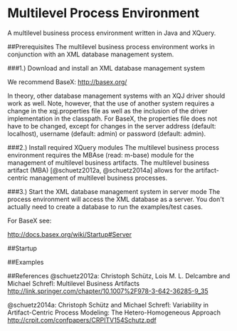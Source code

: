 # Multilevel Process Environment
A multilevel business process environment written in Java and XQuery.

##Prerequisites
The multilevel business process environment works in conjunction with an XML database management system.

###1.) Download and install an XML database management system

We recommend BaseX: http://basex.org/

In theory, other database management systems with an XQJ driver should work as well. 
Note, however, that the use of another system requires a change in the xqj.properties file as well as the inclusion of the driver implementation in the classpath.
For BaseX, the properties file does not have to be changed, except for changes in the server address (default: localhost), username (default: admin) or password (default: admin).

###2.) Install required XQuery modules
The multilevel business process environment requires the MBAse (read: m-base) module for the management of multilevel business artifacts.
The multilevel business artifact (MBA) [@schuetz2012a, @schuetz2014a] allows for the artifact-centric management of multilevel business processes.

###3.) Start the XML database management system in server mode
The process environment will access the XML database as a server.
You don't actually need to create a database to run the examples/test cases.
    
For BaseX see: 
    
http://docs.basex.org/wiki/Startup#Server

##Startup

##Examples

##References
@schuetz2012a: Christoph Schütz, Lois M. L. Delcambre and Michael Schrefl:
Multilevel Business Artifacts
http://link.springer.com/chapter/10.1007%2F978-3-642-36285-9_35

@schuetz2014a: Christoph Schütz and Michael Schrefl:
Variability in Artifact-Centric Process Modeling: The Hetero-Homogeneous Approach
http://crpit.com/confpapers/CRPITV154Schutz.pdf
